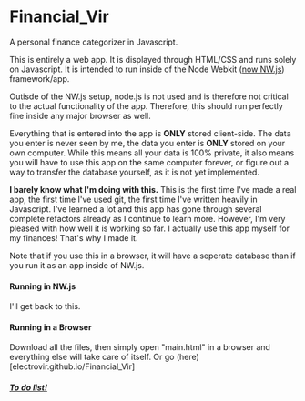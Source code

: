 # Financial_Vir
A personal finance categorizer in Javascript.

This is entirely a web app.  It is displayed through HTML/CSS and runs solely on Javascript.  It is intended to run inside of the Node Webkit ([now NW.js](http://nwjs.io)) framework/app.

Outisde of the NW.js setup, node.js is not used and is therefore not critical to the actual functionality of the app.  Therefore, this should run perfectly fine inside any major browser as well.

Everything that is entered into the app is **ONLY** stored client-side.  The data you enter is never seen by me, the data you enter is **ONLY** stored on your own computer.  While this means all your data is 100% private, it also means you will have to use this app on the same computer forever, or figure out a way to transfer the database yourself, as it is not yet implemented.

**I barely know what I'm doing with this.**  This is the first time I've made a real app, the first time I've used git, the first time I've written heavily in Javascript.  I've learned a lot and this app has gone through several complete refactors already as I continue to learn more.  However, I'm very pleased with how well it is working so far. I actually use this app myself for my finances!  That's why I made it.

Note that if you use this in a browser, it will have a seperate database than if you run it as an app inside of NW.js.

#### Running in NW.js
I'll get back to this.

#### Running in a Browser
Download all the files, then simply open "main.html" in a browser and everything else will take care of itself. 
Or go (here)[electrovir.github.io/Financial_Vir]

##### [To do list!](TODO.md)